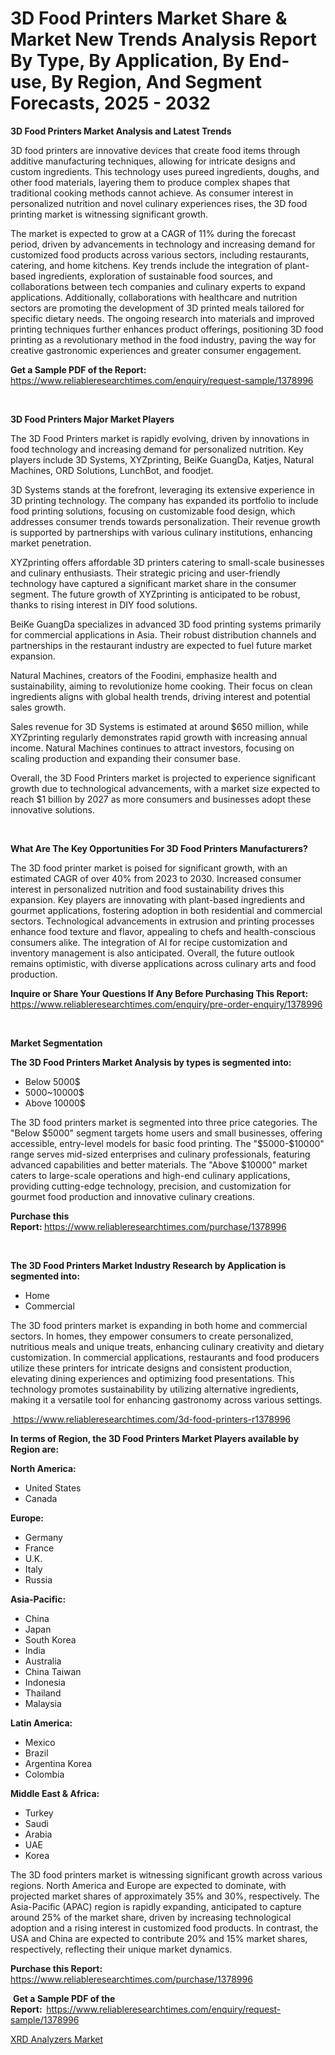 <p><h1>3D Food Printers Market Share & Market New Trends Analysis Report By Type, By Application, By End-use, By Region, And Segment Forecasts, 2025 - 2032</h1></p><p><strong>3D Food Printers Market Analysis and Latest Trends</strong></p>
<p><p>3D food printers are innovative devices that create food items through additive manufacturing techniques, allowing for intricate designs and custom ingredients. This technology uses pureed ingredients, doughs, and other food materials, layering them to produce complex shapes that traditional cooking methods cannot achieve. As consumer interest in personalized nutrition and novel culinary experiences rises, the 3D food printing market is witnessing significant growth. </p><p>The market is expected to grow at a CAGR of 11% during the forecast period, driven by advancements in technology and increasing demand for customized food products across various sectors, including restaurants, catering, and home kitchens. Key trends include the integration of plant-based ingredients, exploration of sustainable food sources, and collaborations between tech companies and culinary experts to expand applications. Additionally, collaborations with healthcare and nutrition sectors are promoting the development of 3D printed meals tailored for specific dietary needs. The ongoing research into materials and improved printing techniques further enhances product offerings, positioning 3D food printing as a revolutionary method in the food industry, paving the way for creative gastronomic experiences and greater consumer engagement.</p></p>
<p><strong>Get a Sample PDF of the Report:&nbsp;</strong> <a href="https://www.reliableresearchtimes.com/enquiry/request-sample/1378996?utm_campaign=1940&utm_medium=2&utm_source=Github&utm_content=ia&utm_term=16022025&utm_id=3d-food-printers">https://www.reliableresearchtimes.com/enquiry/request-sample/1378996</a></p>
<p>&nbsp;</p>
<p><strong>3D Food Printers Major Market Players</strong></p>
<p><p>The 3D Food Printers market is rapidly evolving, driven by innovations in food technology and increasing demand for personalized nutrition. Key players include 3D Systems, XYZprinting, BeiKe GuangDa, Katjes, Natural Machines, ORD Solutions, LunchBot, and foodjet.</p><p>3D Systems stands at the forefront, leveraging its extensive experience in 3D printing technology. The company has expanded its portfolio to include food printing solutions, focusing on customizable food design, which addresses consumer trends towards personalization. Their revenue growth is supported by partnerships with various culinary institutions, enhancing market penetration. </p><p>XYZprinting offers affordable 3D printers catering to small-scale businesses and culinary enthusiasts. Their strategic pricing and user-friendly technology have captured a significant market share in the consumer segment. The future growth of XYZprinting is anticipated to be robust, thanks to rising interest in DIY food solutions.</p><p>BeiKe GuangDa specializes in advanced 3D food printing systems primarily for commercial applications in Asia. Their robust distribution channels and partnerships in the restaurant industry are expected to fuel future market expansion. </p><p>Natural Machines, creators of the Foodini, emphasize health and sustainability, aiming to revolutionize home cooking. Their focus on clean ingredients aligns with global health trends, driving interest and potential sales growth.</p><p>Sales revenue for 3D Systems is estimated at around $650 million, while XYZprinting regularly demonstrates rapid growth with increasing annual income. Natural Machines continues to attract investors, focusing on scaling production and expanding their consumer base.</p><p>Overall, the 3D Food Printers market is projected to experience significant growth due to technological advancements, with a market size expected to reach $1 billion by 2027 as more consumers and businesses adopt these innovative solutions.</p></p>
<p>&nbsp;</p>
<p><strong>What Are The Key Opportunities For 3D Food Printers Manufacturers?</strong></p>
<p><p>The 3D food printer market is poised for significant growth, with an estimated CAGR of over 40% from 2023 to 2030. Increased consumer interest in personalized nutrition and food sustainability drives this expansion. Key players are innovating with plant-based ingredients and gourmet applications, fostering adoption in both residential and commercial sectors. Technological advancements in extrusion and printing processes enhance food texture and flavor, appealing to chefs and health-conscious consumers alike. The integration of AI for recipe customization and inventory management is also anticipated. Overall, the future outlook remains optimistic, with diverse applications across culinary arts and food production.</p></p>
<p><strong>Inquire or Share Your Questions If Any Before Purchasing This Report:</strong> <a href="https://www.reliableresearchtimes.com/enquiry/pre-order-enquiry/1378996?utm_campaign=1940&utm_medium=2&utm_source=Github&utm_content=ia&utm_term=16022025&utm_id=3d-food-printers">https://www.reliableresearchtimes.com/enquiry/pre-order-enquiry/1378996</a></p>
<p>&nbsp;</p>
<p><strong>Market Segmentation</strong></p>
<p><strong>The 3D Food Printers Market Analysis by types is segmented into:</strong></p>
<p><ul><li>Below 5000$</li><li>5000~10000$</li><li>Above 10000$</li></ul></p>
<p><p>The 3D food printers market is segmented into three price categories. The "Below $5000" segment targets home users and small businesses, offering accessible, entry-level models for basic food printing. The "$5000-$10000" range serves mid-sized enterprises and culinary professionals, featuring advanced capabilities and better materials. The "Above $10000" market caters to large-scale operations and high-end culinary applications, providing cutting-edge technology, precision, and customization for gourmet food production and innovative culinary creations.</p></p>
<p><strong>Purchase this Report:&nbsp;</strong><a href="https://www.reliableresearchtimes.com/purchase/1378996?utm_campaign=1940&utm_medium=2&utm_source=Github&utm_content=ia&utm_term=16022025&utm_id=3d-food-printers">https://www.reliableresearchtimes.com/purchase/1378996</a></p>
<p>&nbsp;</p>
<p><strong>The 3D Food Printers Market Industry Research by Application is segmented into:</strong></p>
<p><ul><li>Home</li><li>Commercial</li></ul></p>
<p><p>The 3D food printers market is expanding in both home and commercial sectors. In homes, they empower consumers to create personalized, nutritious meals and unique treats, enhancing culinary creativity and dietary customization. In commercial applications, restaurants and food producers utilize these printers for intricate designs and consistent production, elevating dining experiences and optimizing food presentations. This technology promotes sustainability by utilizing alternative ingredients, making it a versatile tool for enhancing gastronomy across various settings.</p></p>
<p><a href="https://www.reliableresearchtimes.com/3d-food-printers-r1378996?utm_campaign=1940&utm_medium=2&utm_source=Github&utm_content=ia&utm_term=16022025&utm_id=3d-food-printers">&nbsp;https://www.reliableresearchtimes.com/3d-food-printers-r1378996</a></p>
<p><strong>In terms of Region, the 3D Food Printers Market Players available by Region are:</strong></p>
<p>
    <p> <strong> North America: </strong>
        <ul>
            <li>United States</li>
            <li>Canada</li>
        </ul>
        </p> 
    <p> <strong> Europe: </strong>
        <ul>
            <li>Germany</li>
            <li>France</li>
            <li>U.K.</li>
            <li>Italy</li>
            <li>Russia</li>
        </ul>
        </p> 
    <p> <strong> Asia-Pacific: </strong>
        <ul>
            <li>China</li>
            <li>Japan</li>
            <li>South Korea</li>
            <li>India</li>
            <li>Australia</li>
            <li>China Taiwan</li>
            <li>Indonesia</li>
            <li>Thailand</li>
            <li>Malaysia</li>
        </ul>
        </p> 
    <p> <strong> Latin America: </strong>
        <ul>
            <li>Mexico</li>
            <li>Brazil</li>
            <li>Argentina Korea</li>
            <li>Colombia</li>
        </ul>
        </p> 
    <p> <strong> Middle East & Africa: </strong>
        <ul>
            <li>Turkey</li>
            <li>Saudi</li>
            <li>Arabia</li>
            <li>UAE</li>
            <li>Korea</li>
        </ul>
    </p>
    </p>
<p><p>The 3D food printers market is witnessing significant growth across various regions. North America and Europe are expected to dominate, with projected market shares of approximately 35% and 30%, respectively. The Asia-Pacific (APAC) region is rapidly expanding, anticipated to capture around 25% of the market share, driven by increasing technological adoption and a rising interest in customized food products. In contrast, the USA and China are expected to contribute 20% and 15% market shares, respectively, reflecting their unique market dynamics.</p></p>
<p><strong>Purchase this Report: </strong><a href="https://www.reliableresearchtimes.com/purchase/1378996?utm_campaign=1940&utm_medium=2&utm_source=Github&utm_content=ia&utm_term=16022025&utm_id=3d-food-printers">https://www.reliableresearchtimes.com/purchase/1378996</a></p>
<p>&nbsp;<strong>Get a Sample PDF of the Report:&nbsp;&nbsp;</strong><a href="https://www.reliableresearchtimes.com/enquiry/request-sample/1378996?utm_campaign=1940&utm_medium=2&utm_source=Github&utm_content=ia&utm_term=16022025&utm_id=3d-food-printers">https://www.reliableresearchtimes.com/enquiry/request-sample/1378996</a></p>
<p><strong></strong></p>
<p><p><a href="https://github.com/hgf64gh/Market-Research-Report-List-1/blob/main/xrd-analyzers-market.md?utm_campaign=1940&utm_medium=2&utm_source=Github&utm_content=ia&utm_term=16022025&utm_id=3d-food-printers">XRD Analyzers Market</a></p></p>